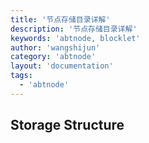 ```yaml
---
title: '节点存储目录详解'
description: '节点存储目录详解'
keywords: 'abtnode, blocklet'
author: 'wangshijun'
category: 'abtnode'
layout: 'documentation'
tags:
  - 'abtnode'
---
```


## Storage Structure

[//]: # 'TODO: Finish Document'
